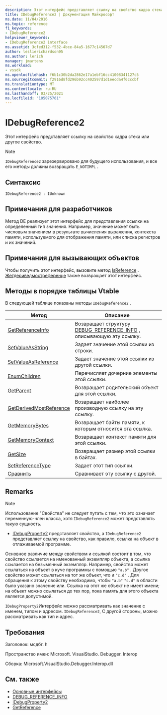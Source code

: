 ```yaml
---
description: Этот интерфейс представляет ссылку на свойство кадра стека или другое свойство.
title: IDebugReference2 | Документация Майкрософт
ms.date: 11/04/2016
ms.topic: reference
f1_keywords:
- IDebugReference2
helpviewer_keywords:
- IDebugReference2 interface
ms.assetid: 3cfed312-f532-4bce-84a5-1677c14567d7
author: leslierichardson95
ms.author: lerich
manager: jmartens
ms.workload:
- vssdk
ms.openlocfilehash: f6b1c30b2da2862e17a1ebf16cc41008341127c5
ms.sourcegitcommit: f2916d8fd296b92cc402597d1d1eecda4f6cccbf
ms.translationtype: MT
ms.contentlocale: ru-RU
ms.lasthandoff: 03/25/2021
ms.locfileid: "105075761"
---
```

# <a name="idebugreference2"></a>IDebugReference2
Этот интерфейс представляет ссылку на свойство кадра стека или другое свойство.

> [!NOTE]
> `IDebugReference2` зарезервировано для будущего использования, и все его методы должны возвращать `E_NOTIMPL` .

## <a name="syntax"></a>Синтаксис

```
IDebugReference2 : IUnknown
```

## <a name="notes-for-implementers"></a>Примечания для разработчиков
 Метод DE реализует этот интерфейс для представления ссылки на определенный тип значения. Например, значение может быть числовым значением в результате вычисления выражения, контекста памяти, используемого для отображения памяти, или списка регистров и их значений.

## <a name="notes-for-callers"></a>Примечания для вызывающих объектов
 Чтобы получить этот интерфейс, вызовите метод [IsReference](../../../extensibility/debugger/reference/idebugproperty2-getreference.md) . [](../../../extensibility/debugger/reference/idebugreference2-getparent.md) [Жетдериведмостреференце](../../../extensibility/debugger/reference/idebugreference2-getderivedmostreference.md) также возвращает этот интерфейс.

## <a name="methods-in-vtable-order"></a>Методы в порядке таблицы Vtable
 В следующей таблице показаны методы `IDebugReference2` .

|Метод|Описание|
|------------|-----------------|
|[GetReferenceInfo](../../../extensibility/debugger/reference/idebugreference2-getreferenceinfo.md)|Возвращает структуру [DEBUG_REFERENCE_INFO](../../../extensibility/debugger/reference/debug-reference-info.md) , описывающую эту ссылку.|
|[SetValueAsString](../../../extensibility/debugger/reference/idebugreference2-setvalueasstring.md)|Задает значение этой ссылки из строки.|
|[SetValueAsReference](../../../extensibility/debugger/reference/idebugreference2-setvalueasreference.md)|Задает значение этой ссылки из другой ссылки.|
|[EnumChildren](../../../extensibility/debugger/reference/idebugreference2-enumchildren.md)|Перечисляет дочерние элементы этой ссылки.|
|[GetParent](../../../extensibility/debugger/reference/idebugreference2-getparent.md)|Возвращает родительский объект для этой ссылки.|
|[GetDerivedMostReference](../../../extensibility/debugger/reference/idebugreference2-getderivedmostreference.md)|Возвращает наиболее производную ссылку на эту ссылку.|
|[GetMemoryBytes](../../../extensibility/debugger/reference/idebugreference2-getmemorybytes.md)|Возвращает байты памяти, к которым относится эта ссылка.|
|[GetMemoryContext](../../../extensibility/debugger/reference/idebugreference2-getmemorycontext.md)|Возвращает контекст памяти для этой ссылки.|
|[GetSize](../../../extensibility/debugger/reference/idebugreference2-getsize.md)|Возвращает размер этой ссылки в байтах.|
|[SetReferenceType](../../../extensibility/debugger/reference/idebugreference2-setreferencetype.md)|Задает этот тип ссылки.|
|[Сравнить](../../../extensibility/debugger/reference/idebugreference2-compare.md)|Сравнивает эту ссылку с другой.|

## <a name="remarks"></a>Remarks

> [!NOTE]
> Использование "Свойства" не следует путать с тем, что это означает переменную-член класса, хотя `IDebugReference2` может представлять такую сущность.

- [IDebugProperty2](../../../extensibility/debugger/reference/idebugproperty2.md) представляет свойство, а `IDebugReference2` представляет ссылку на свойство, как правило, ссылка на объект в отлаживаемой программе.

 Основное различие между свойством и ссылкой состоит в том, что свойство ссылается на именованный экземпляр объекта, а ссылка ссылается на безымянный экземпляр. Например, свойство может ссылаться на объект в куче программы с помощью `"a.b"` . Другое свойство может ссылаться на тот же объект, что и `"c.d"` . Для обращения к этому свойству необходимо, чтобы `"a.b"` `"c.d"` в области было указано значение или. Ссылка на этот же объект не имеет имени; на объект можно ссылаться до тех пор, пока память для этого объекта является допустимой.

 `IDebugProperty2`Интерфейс можно рассматривать как значение с именем, типом и адресом. `IDebugReference2`, С другой стороны, можно рассматривать как тип и адрес.

## <a name="requirements"></a>Требования
 Заголовок: мсдбг. h

 Пространство имен: Microsoft. VisualStudio. Debugger. Interop

 Сборка: Microsoft.VisualStudio.Debugger.Interop.dll

## <a name="see-also"></a>См. также
- [Основные интерфейсы](../../../extensibility/debugger/reference/core-interfaces.md)
- [DEBUG_REFERENCE_INFO](../../../extensibility/debugger/reference/debug-reference-info.md)
- [IDebugProperty2](../../../extensibility/debugger/reference/idebugproperty2.md)
- [GetReference](../../../extensibility/debugger/reference/idebugproperty2-getreference.md)
